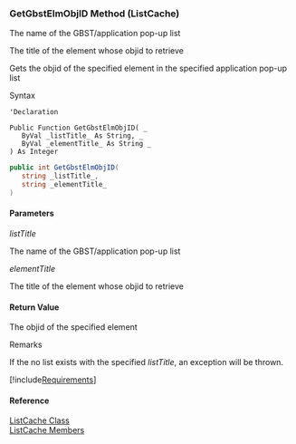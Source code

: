 ﻿### GetGbstElmObjID Method (ListCache)

The name of the GBST/application pop-up list

The title of the element whose objid to retrieve

Gets the objid of the specified element in the specified application pop-up list

Syntax

```vbnet
'Declaration

Public Function GetGbstElmObjID( _
   ByVal _listTitle_ As String, _
   ByVal _elementTitle_ As String _
) As Integer
```

```csharp
public int GetGbstElmObjID( 
   string _listTitle_,
   string _elementTitle_
)
```

#### Parameters

_listTitle_

The name of the GBST/application pop-up list

_elementTitle_

The title of the element whose objid to retrieve

#### Return Value

The objid of the specified element

Remarks

If the no list exists with the specified _listTitle_, an exception will be thrown.

[!include[Requirements](../partials/requirements.md)]

#### Reference

[ListCache Class](fcSDK~FChoice.Foundation.Clarify.ListCache.md)  
[ListCache Members](fcSDK~FChoice.Foundation.Clarify.ListCache_members.md)
